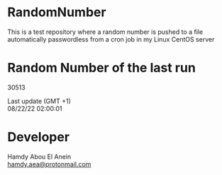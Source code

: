 # RandomNumber    
This is a test repository where a random number is pushed to a file automatically passwordless from a cron job in my Linux CentOS server    
# Random Number of the last run   
30513
      
Last update (GMT +1)    
08/22/22 02:00:01
# Developer    
Hamdy Abou El Anein   
hamdy.aea@protonmail.com
